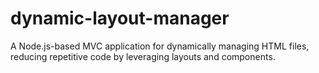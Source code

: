 # dynamic-layout-manager
A Node.js-based MVC application for dynamically managing HTML files, reducing repetitive code by leveraging layouts and components.
